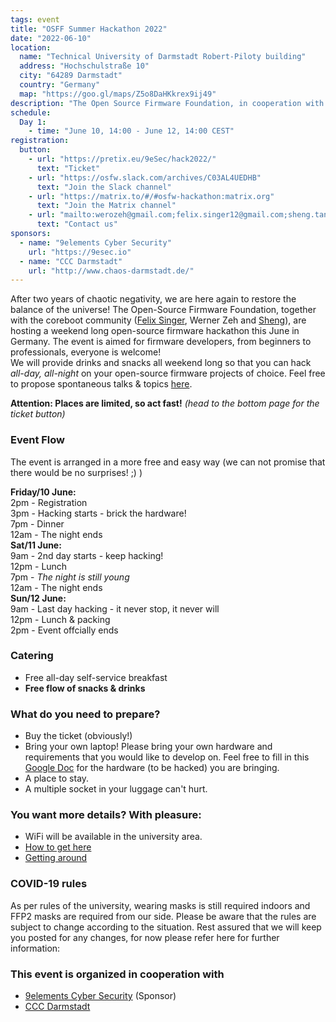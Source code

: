 ```yaml
---
tags: event
title: "OSFF Summer Hackathon 2022"
date: "2022-06-10"
location:
  name: "Technical University of Darmstadt Robert-Piloty building"
  address: "Hochschulstraße 10"
  city: "64289 Darmstadt"
  country: "Germany"
  map: "https://goo.gl/maps/Z5o8DaHKkrex9ij49"
description: "The Open Source Firmware Foundation, in cooperation with the coreboot community will organize a three day hackathon. Everyone from the Open-Source Firmware Community is welcome to join!"
schedule:
  Day 1:
    - time: "June 10, 14:00 - June 12, 14:00 CEST"
registration:
  button:
    - url: "https://pretix.eu/9eSec/hack2022/"
      text: "Ticket"
    - url: "https://osfw.slack.com/archives/C03AL4UEDHB"
      text: "Join the Slack channel"
    - url: "https://matrix.to/#/#osfw-hackathon:matrix.org"
      text: "Join the Matrix channel"
    - url: "mailto:werozeh@gmail.com;felix.singer12@gmail.com;sheng.tan@9elements.com"
      text: "Contact us"
sponsors:
  - name: "9elements Cyber Security"
    url: "https://9esec.io"
  - name: "CCC Darmstadt"
    url: "http://www.chaos-darmstadt.de/"
---
```


After two years of chaotic negativity, we are here again to restore the balance of the universe! The Open-Source Firmware Foundation, together with the coreboot community ([Felix Singer](https://twitter.com/felixsinger1), Werner Zeh and [Sheng](https://www.linkedin.com/in/tanleansheng)), are hosting a weekend long open-source firmware hackathon this June in Germany. The event is aimed for firmware developers, from beginners to professionals, everyone is welcome!  
We will provide drinks and snacks all weekend long so that you can hack *all-day, all-night* on your open-source firmware projects of choice. Feel free to propose spontaneous talks & topics [here](https://docs.google.com/document/d/1OKyvLMJjxxX3u7QNeIeluQxVRB1IkWqCp8-fFEpK1D0/edit?usp=sharing).


**Attention: Places are limited, so act fast!** *(head to the bottom page for the ticket button)*  

### Event Flow

The event is arranged in a more free and easy way (we can not promise that there would be no surprises! ;) )

**Friday/10 June:**  
2pm  - Registration   
3pm  - Hacking starts - brick the hardware!  
7pm  - Dinner  
12am - The night ends  
**Sat/11 June:**  
9am  - 2nd day starts - keep hacking!  
12pm - Lunch  
7pm  - *The night is still young*  
12am - The night ends  
**Sun/12 June:**  
9am  - Last day hacking - it never stop, it never will  
12pm - Lunch & packing  
2pm  - Event offcially ends

### Catering

- Free all-day self-service breakfast
- **Free flow of snacks & drinks**

### What do you need to prepare?

- Buy the ticket (obviously!)
- Bring your own laptop! Please bring your own hardware and requirements that you would like to develop on. Feel free to fill in this [Google Doc](https://docs.google.com/document/d/1OKyvLMJjxxX3u7QNeIeluQxVRB1IkWqCp8-fFEpK1D0/edit?usp=sharing) for the hardware (to be hacked) you are bringing.
- A place to stay.
- A multiple socket in your luggage can't hurt.

### You want more details? With pleasure:

- WiFi will be available in the university area.
- [How to get here](https://www.informatik.tu-darmstadt.de/fb20/kontakt_und_anreise/index.en.jsp)
- [Getting around](https://www.fachschaft.informatik.tu-darmstadt.de/en/newcomers/ophase/getting-around/)

### COVID-19 rules

As per rules of the university, wearing masks is still required indoors and FFP2 masks are required from our side. Please be aware that the rules are subject to change according to the situation. Rest assured that we will keep you posted for any changes, for now please refer here for further information:  

### This event is organized in cooperation with

- [9elements Cyber Security](https://9esec.io) (Sponsor)
- [CCC Darmstadt](http://www.chaos-darmstadt.de/)
